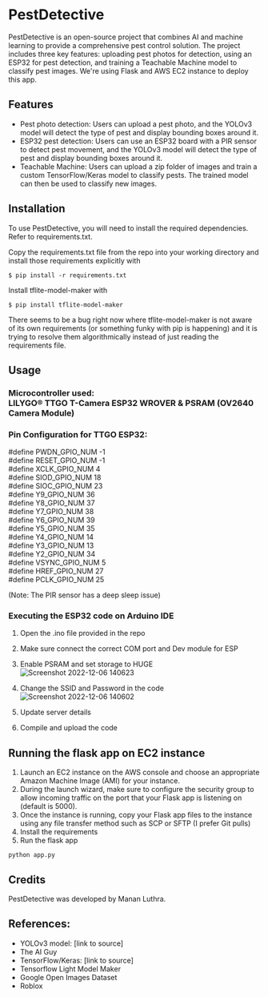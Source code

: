 # PestDetective

PestDetective is an open-source project that combines AI and machine learning to provide a comprehensive pest control solution. The project includes three key features: uploading pest photos for detection, using an ESP32 for pest detection, and training a Teachable Machine model to classify pest images.
We're using Flask and AWS EC2 instance to deploy this app. 

## Features
- Pest photo detection: Users can upload a pest photo, and the YOLOv3 model will detect the type of pest and display bounding boxes around it.
- ESP32 pest detection: Users can use an ESP32 board with a PIR sensor to detect pest movement, and the YOLOv3 model will detect the type of pest and display bounding boxes around it.
- Teachable Machine: Users can upload a zip folder of images and train a custom TensorFlow/Keras model to classify pests. The trained model can then be used to classify new images.

## Installation
To use PestDetective, you will need to install the required dependencies. Refer to requirements.txt.

Copy the requirements.txt file from the repo into your working directory and install those requirements explicitly with
```
$ pip install -r requirements.txt
```
Install tflite-model-maker with
```
$ pip install tflite-model-maker
```
There seems to be a bug right now where tflite-model-maker is not aware of its own requirements (or something funky with pip is happening) and it is trying to resolve them algorithmically instead of just reading the requirements file.

## Usage
### Microcontroller used: <br /> LILYGO® TTGO T-Camera ESP32 WROVER & PSRAM (OV2640 Camera Module) <br />

### Pin Configuration for TTGO ESP32:
#define PWDN_GPIO_NUM       -1 <br />
#define RESET_GPIO_NUM      -1 <br />
#define XCLK_GPIO_NUM       4 <br />
#define SIOD_GPIO_NUM       18 <br />
#define SIOC_GPIO_NUM       23 <br />
#define Y9_GPIO_NUM         36 <br />
#define Y8_GPIO_NUM         37 <br />
#define Y7_GPIO_NUM         38 <br />
#define Y6_GPIO_NUM         39 <br />
#define Y5_GPIO_NUM         35 <br />
#define Y4_GPIO_NUM         14 <br />
#define Y3_GPIO_NUM         13 <br />
#define Y2_GPIO_NUM         34 <br />
#define VSYNC_GPIO_NUM      5 <br />
#define HREF_GPIO_NUM       27 <br />
#define PCLK_GPIO_NUM       25 <br />

(Note: The PIR sensor has a deep sleep issue)


### Executing the ESP32 code on Arduino IDE
1. Open the .ino file provided in the repo
2. Make sure connect the correct COM port and Dev module for ESP 
3. Enable PSRAM and set storage to HUGE <br />
![Screenshot 2022-12-06 140623](https://user-images.githubusercontent.com/105019328/206023121-50a0df8c-837b-44f7-a771-cadee9c211df.jpg)

4. Change the SSID and Password in the code <br />
![Screenshot 2022-12-06 140602](https://user-images.githubusercontent.com/105019328/206022962-3b4ec1d2-a76a-4612-83a4-60ca1d272604.jpg)

5. Update server details

6. Compile and upload the code



## Running the flask app on EC2 instance 
1. Launch an EC2 instance on the AWS console and choose an appropriate Amazon Machine Image (AMI) for your instance.
2. During the launch wizard, make sure to configure the security group to allow incoming traffic on the port that your Flask app is listening on (default is 5000).
3. Once the instance is running, copy your Flask app files to the instance using any file transfer method such as SCP or SFTP (I prefer Git pulls)
4. Install the requirements 
5. Run the flask app 
```
python app.py
```

## Credits
PestDetective was developed by Manan Luthra. 

## References:

- YOLOv3 model: [link to source]
- The AI Guy
- TensorFlow/Keras: [link to source]
- Tensorflow Light Model Maker
- Google Open Images Dataset
- Roblox


